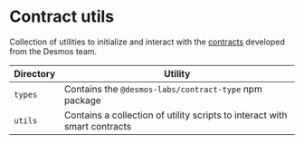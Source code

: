 # Contract utils
Collection of utilities to initialize and interact with the [contracts](https://github.com/desmos-labs/desmos-contracts) 
developed from the Desmos team.  

| Directory | Utility                                                                   |
|-----------|---------------------------------------------------------------------------|
| `types`   | Contains the `@desmos-labs/contract-type` npm package                     |
| `utils`   | Contains a collection of utility scripts to interact with smart contracts |
